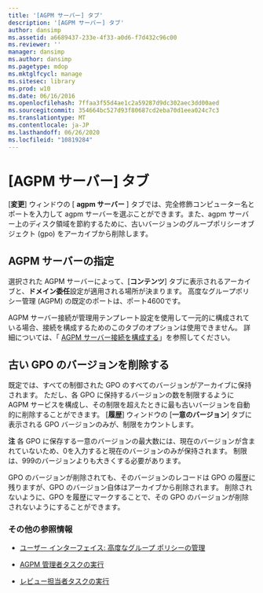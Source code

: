 ```yaml
---
title: '[AGPM サーバー] タブ'
description: '[AGPM サーバー] タブ'
author: dansimp
ms.assetid: a6689437-233e-4f33-a0d6-f7d432c96c00
ms.reviewer: ''
manager: dansimp
ms.author: dansimp
ms.pagetype: mdop
ms.mktglfcycl: manage
ms.sitesec: library
ms.prod: w10
ms.date: 06/16/2016
ms.openlocfilehash: 7ffaa3f55d4ae1c2a59287d9dc302aec3dd00aed
ms.sourcegitcommit: 354664bc527d93f80687cd2eba70d1eea024c7c3
ms.translationtype: MT
ms.contentlocale: ja-JP
ms.lasthandoff: 06/26/2020
ms.locfileid: "10819284"
---
```

# [AGPM サーバー] タブ


[**変更**] ウィンドウの [ **agpm サーバー** ] タブでは、完全修飾コンピューター名とポートを入力して agpm サーバーを選ぶことができます。また、agpm サーバー上のディスク領域を節約するために、古いバージョンのグループポリシーオブジェクト (gpo) をアーカイブから削除します。

## AGPM サーバーの指定


選択された AGPM サーバーによって、[**コンテンツ**] タブに表示されるアーカイブと、**ドメイン委任**設定が適用される場所が決まります。 高度なグループポリシー管理 (AGPM) の既定のポートは、ポート4600です。

AGPM サーバー接続が管理用テンプレート設定を使用して一元的に構成されている場合、接続を構成するためのこのタブのオプションは使用できません。 詳細については、「 [AGPM サーバー接続を構成する](configure-agpm-server-connections-agpm40.md)」を参照してください。

## 古い GPO のバージョンを削除する


既定では、すべての制御された GPO のすべてのバージョンがアーカイブに保持されます。 ただし、各 GPO に保持するバージョンの数を制限するように AGPM サービスを構成し、その制限を超えたときに最も古いバージョンを自動的に削除することができます。 [**履歴**] ウィンドウの [**一意のバージョン**] タブに表示される GPO バージョンのみが、制限をカウントします。

**注** 各 GPO に保存する一意のバージョンの最大数には、現在のバージョンが含まれていないため、0を入力すると現在のバージョンのみが保持されます。 制限は、999のバージョンよりも大きくする必要があります。

GPO のバージョンが削除されても、そのバージョンのレコードは GPO の履歴に残りますが、GPO のバージョン自体はアーカイブから削除されます。 削除されないように、GPO を履歴にマークすることで、その GPO のバージョンが削除されないようにすることができます。

 

### その他の参照情報

-   [ユーザー インターフェイス: 高度なグループ ポリシーの管理](user-interface-advanced-group-policy-management-agpm40.md)

-   [AGPM 管理者タスクの実行](performing-agpm-administrator-tasks-agpm40.md)

-   [レビュー担当者タスクの実行](performing-reviewer-tasks-agpm40.md)

 

 





